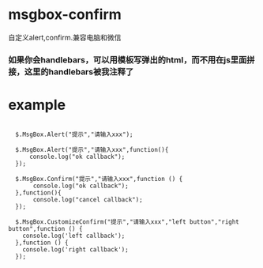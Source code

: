 # msgbox-confirm
自定义alert,confirm.兼容电脑和微信

### 如果你会handlebars，可以用模板写弹出的html，而不用在js里面拼接，这里的handlebars被我注释了
  

# example

<pre><code>
  $.MsgBox.Alert("提示","请输入xxx");
  
  $.MsgBox.Alert("提示","请输入xxx",function(){
      console.log("ok callback");
  });
  
  $.MsgBox.Confirm("提示","请输入xxx",function () {
       console.log("ok callback");
  },function(){
       console.log("cancel callback");
  });

  $.MsgBox.CustomizeConfirm("提示","请输入xxx","left button","right button",function () {
    console.log('left callback');
  },function () {
    console.log('right callback');
  });

</code></pre>
 

